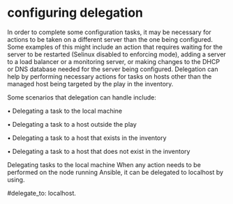 # configuring delegation
In order to complete some configuration tasks, it may be necessary for actions to be taken on a different server than the one being configured. Some examples of this might include an action that requires waiting for the server to be restarted (Selinux disabled to enforcing mode), adding a server to a load balancer or a monitoring server, or making changes to the DHCP or DNS database needed for the server being configured. Delegation can help by performing necessary actions for tasks on hosts other than the managed host being targeted by the play in the inventory.

Some scenarios that delegation can handle include: <br/>

 • Delegating a task to the local machine

 • Delegating a task to a host outside the play

 • Delegating a task to a host that exists in the inventory

 • Delegating a task to a host that does not exist in the inventory

 
 Delegating tasks to the local machine When any action needs to be performed on the node running Ansible, it can be delegated to localhost by
 using.

#delegate_to: localhost.
